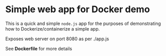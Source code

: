 # Simple web app for Docker demo

This is a quick and simple `node.js` app for the purposes of demonstrating how to Dockerize/containerize a simple app.

Exposes web server on port 8080 as per ./app.js

See **Dockerfile** for more details


